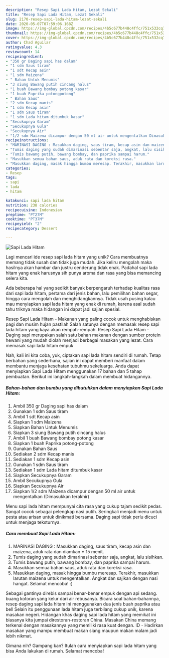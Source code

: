 ```yaml
---
description: "Resep Sapi Lada Hitam, Lezat Sekali"
title: "Resep Sapi Lada Hitam, Lezat Sekali"
slug: 2170-resep-sapi-lada-hitam-lezat-sekali
date: 2020-05-07T07:59:06.168Z
image: https://img-global.cpcdn.com/recipes/4b5c677b448c4ffc/751x532cq70/sapi-lada-hitam-foto-resep-utama.jpg
thumbnail: https://img-global.cpcdn.com/recipes/4b5c677b448c4ffc/751x532cq70/sapi-lada-hitam-foto-resep-utama.jpg
cover: https://img-global.cpcdn.com/recipes/4b5c677b448c4ffc/751x532cq70/sapi-lada-hitam-foto-resep-utama.jpg
author: Chad Aguilar
ratingvalue: 4.3
reviewcount: 14
recipeingredient:
- "350 gr Daging sapi has dalam"
- "1 sdm Saus tiram"
- "1 sdt Kecap asin"
- "1 sdm Maizena"
- " Bahan Untuk Menumis"
- "3 siung Bawang putih cincang halus"
- "1 buah Bawang bombay potong kasar"
- "1 buah Paprika potongpotong"
- " Bahan Saus"
- "2 sdm Kecap manis"
- "1 sdm Kecap asin"
- "1 sdm Saus tiram"
- "1 sdm Lada hitam ditumbuk kasar"
- "Secukupnya Garam"
- "Secukupnya Gula"
- "Secukupnya Air"
- "1/2 sdm Maizena dicampur dengan 50 ml air untuk mengentalkan Dimasukkan terakhir"
recipeinstructions:
- "MARINASI DAGING : Masukkan daging, saus tiram, kecap asin dan maizena, aduk rata dan diamkan ± 15 menit."
- "Tumis daging yang sudah dimarinasi sebentar saja, angkat, lalu sisihkan."
- "Tumis bawang putih, bawang bombay, dan paprika sampai harum."
- "Masukkan semua bahan saus, aduk rata dan koreksi rasa."
- "Masukkan daging, masak hingga bumbu meresap. Terakhir, masukkan larutan maizena untuk mengentalkan. Angkat dan sajikan dengan nasi hangat. Selamat mencoba! :)"
categories:
- Resep
tags:
- sapi
- lada
- hitam

katakunci: sapi lada hitam 
nutrition: 238 calories
recipecuisine: Indonesian
preptime: "PT27M"
cooktime: "PT37M"
recipeyield: "2"
recipecategory: Dessert

---
```



![Sapi Lada Hitam](https://img-global.cpcdn.com/recipes/4b5c677b448c4ffc/751x532cq70/sapi-lada-hitam-foto-resep-utama.jpg)

Lagi mencari ide resep sapi lada hitam yang unik? Cara membuatnya memang tidak susah dan tidak juga mudah. Jika keliru mengolah maka hasilnya akan hambar dan justru cenderung tidak enak. Padahal sapi lada hitam yang enak harusnya sih punya aroma dan rasa yang bisa memancing selera kita.

Ada beberapa hal yang sedikit banyak berpengaruh terhadap kualitas rasa dari sapi lada hitam, pertama dari jenis bahan, lalu pemilihan bahan segar, hingga cara mengolah dan menghidangkannya. Tidak usah pusing kalau mau menyiapkan sapi lada hitam yang enak di rumah, karena asal sudah tahu triknya maka hidangan ini dapat jadi sajian spesial.

Resep Sapi Lada Hitam - Makanan yang paling cocok untuk menghabiskan pagi dan musim hujan pastilah Salah satunya dengan memasak resep sapi lada hitam yang kaya akan rempah-rempah. Resep Sapi Lada Hitam - Daging sapi merupakan salah satu bahan makanan dengan sumber protein hewani yang mudah diolah menjadi berbagai masakan yang lezat. Cara memasak sapi lada hitam empuk


Nah, kali ini kita coba, yuk, ciptakan sapi lada hitam sendiri di rumah. Tetap berbahan yang sederhana, sajian ini dapat memberi manfaat dalam membantu menjaga kesehatan tubuhmu sekeluarga. Anda dapat menyiapkan Sapi Lada Hitam menggunakan 17 bahan dan 5 tahap pembuatan. Berikut ini langkah-langkah dalam membuat hidangannya.

<!--inarticleads1-->

##### Bahan-bahan dan bumbu yang dibutuhkan dalam menyiapkan Sapi Lada Hitam:

1. Ambil 350 gr Daging sapi has dalam
1. Gunakan 1 sdm Saus tiram
1. Ambil 1 sdt Kecap asin
1. Siapkan 1 sdm Maizena
1. Siapkan  Bahan Untuk Menumis
1. Siapkan 3 siung Bawang putih cincang halus
1. Ambil 1 buah Bawang bombay potong kasar
1. Siapkan 1 buah Paprika potong-potong
1. Gunakan  Bahan Saus
1. Sediakan 2 sdm Kecap manis
1. Sediakan 1 sdm Kecap asin
1. Gunakan 1 sdm Saus tiram
1. Sediakan 1 sdm Lada hitam ditumbuk kasar
1. Siapkan Secukupnya Garam
1. Ambil Secukupnya Gula
1. Siapkan Secukupnya Air
1. Siapkan 1/2 sdm Maizena dicampur dengan 50 ml air untuk mengentalkan (Dimasukkan terakhir)


Menu sapi lada hitam mempunyai cita rasa yang cukup tajam sedikit pedas. Sangat cocok sebagai pelengkap nasi putih. Seringkali menjadi menu untuk pesta atau arisan untuk dinikmati bersama. Daging sapi tidak perlu dicuci untuk menjaga teksturnya. 

<!--inarticleads2-->

##### Cara membuat Sapi Lada Hitam:

1. MARINASI DAGING : Masukkan daging, saus tiram, kecap asin dan maizena, aduk rata dan diamkan ± 15 menit.
1. Tumis daging yang sudah dimarinasi sebentar saja, angkat, lalu sisihkan.
1. Tumis bawang putih, bawang bombay, dan paprika sampai harum.
1. Masukkan semua bahan saus, aduk rata dan koreksi rasa.
1. Masukkan daging, masak hingga bumbu meresap. Terakhir, masukkan larutan maizena untuk mengentalkan. Angkat dan sajikan dengan nasi hangat. Selamat mencoba! :)


Sebagai gantinya direbis sampai benar-benar empuk dengan api sedang. buang kotoran yang kelur dari air rebusanya. Bicara soal bahan-bahannya, resep daging sapi lada hitam ini menggunakan dua jenis buah paprika atau bell Selain itu penggunaan lada hitam juga terbilang cukup unik, karena masakan negeri. Hidangan khas daging sapi lada hitam yang memikat ini biasanya kita jumpai direstoran-restoran China. Masakan China memang terkenal dengan masakannya yang memiliki rasa kuat dengan. ID - Hadirkan masakan yang mampu membuat makan siang maupun makan malam jadi lebih nikmat. 

Gimana nih? Gampang kan? Itulah cara menyiapkan sapi lada hitam yang bisa Anda lakukan di rumah. Selamat mencoba!

